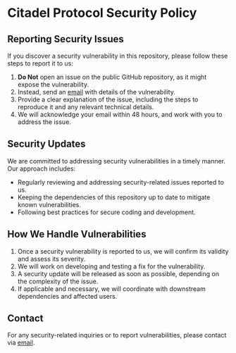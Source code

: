 # Citadel Protocol Security Policy

## Reporting Security Issues

If you discover a security vulnerability in this repository, please follow these steps to report it to us:

1. **Do Not** open an issue on the public GitHub repository, as it might expose the vulnerability.
2. Instead, send an [email](mailto:thomas.braun@avarok.net) with details of the vulnerability.
3. Provide a clear explanation of the issue, including the steps to reproduce it and any relevant technical details.
4. We will acknowledge your email within 48 hours, and work with you to address the issue.

## Security Updates

We are committed to addressing security vulnerabilities in a timely manner. Our approach includes:

- Regularly reviewing and addressing security-related issues reported to us.
- Keeping the dependencies of this repository up to date to mitigate known vulnerabilities.
- Following best practices for secure coding and development.

## How We Handle Vulnerabilities

1. Once a security vulnerability is reported to us, we will confirm its validity and assess its severity.
2. We will work on developing and testing a fix for the vulnerability.
3. A security update will be released as soon as possible, depending on the complexity of the issue.
4. If applicable and necessary, we will coordinate with downstream dependencies and affected users.

## Contact

For any security-related inquiries or to report vulnerabilities, please contact via [email](mailto:thomas.braun@avarok.net).
